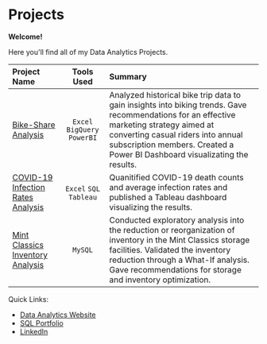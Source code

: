 # Projects
**Welcome!**

Here you'll find all of my Data Analytics Projects. 

| Project Name |   Tools Used   |   Summary   |
| :---         |     :---:      |    :---     |
|[Bike-Share Analysis](https://github.com/phelpsbp/Projects/tree/main/Bike-Share%20Analysis)|`Excel` `BigQuery` `PowerBI`|Analyzed historical bike trip data to gain insights into biking trends. Gave recommendations for an effective marketing strategy aimed at converting casual riders into annual subscription members. Created a Power BI Dashboard visualizating the results.|
|[COVID-19 Infection Rates Analysis]()|`Excel` `SQL` `Tableau`|Quanitified COVID-19 death counts and average infection rates and published a Tableau dashboard visualizing the results.|
|[Mint Classics Inventory Analysis]()|`MySQL`|Conducted exploratory analysis into the reduction or reorganization of inventory in the Mint Classics storage facilities. Validated the inventory reduction through a What-If analysis. Gave recommendations for storage and inventory optimization.|\


Quick Links:
* [Data Analytics Website](https://phelpsbp.github.io)
* [SQL Portfolio](https://github.com/phelpsbp/Project-Files/tree/main/SQL)
* [LinkedIn](https://www.linkedin.com/in/brittany-everette/)
